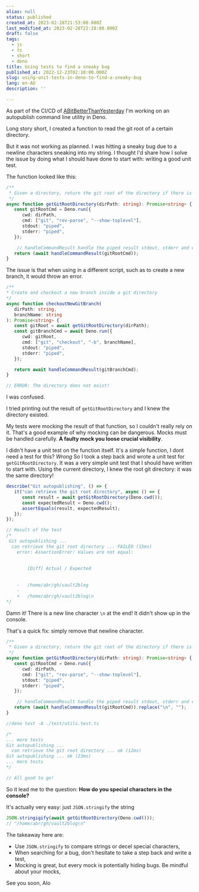 ```yaml
---
alias: null
status: published
created_at: 2023-02-28T21:53:00.000Z
last_modified_at: 2023-02-28T22:28:00.000Z
draft: false
tags:
  - js
  - ts
  - short
  - deno
title: Using tests to find a sneaky bug
published_at: 2022-12-23T02:10:00.000Z
slug: using-unit-tests-in-deno-to-find-a-sneaky-bug
lang: en-AU
description: ''

--- 
```

As part of the CI/CD of [ABitBetterThanYesterday](https://abitbetterthanyester.day) I'm working on an autopublish command line utility in Deno. 

Long story short, I created a function to read the git root of a certain directory. 

But it was not working as planned. I was hitting a sneaky bug due to a newline characters sneaking into my string. I thought I'd share how I solve the issue by doing what I should have done to start with: writing a good unit test.

The function looked like this:
```ts
/**
 * Given a directory, return the git root of the directory if there is one
 */
async function getGitRootDirectory(dirPath: string): Promise<string> {
   const gitRootCmd = Deno.run({
      cwd: dirPath,
      cmd: ["git", "rev-parse", "--show-toplevel"],
      stdout: "piped",
      stderr: "piped",
   });

	// handleCommandResult handle the piped result stdout, stderr and eventual errors.
   return (await handleCommandResult(gitRootCmd));
}
```

The issue is that when using in a different script, such as to create a new branch, it would throw an error.

```ts
/**
* Create and checkout a new branch inside a git directory
*/
async function checkoutNewGitBranch(
   dirPath: string,
   branchName: string
): Promise<string> {
   const gitRoot = await getGitRootDirectory(dirPath);
   const gitBranchCmd = await Deno.run({
      cwd: gitRoot,
      cmd: ["git", "checkout", "-b", branchName],
      stdout: "piped",
      stderr: "piped",
   });

   return await handleCommandResult(gitBranchCmd);
}

// ERROR: The directory does not exist!
```

I was confused.  

I tried printing out the result of `getGitRootDirectory` and I knew the directory existed.

My tests were mocking the result of that function, so I couldn't really rely on it. 
That's a good example of why mocking can be dangerous. Mocks must be handled carefully. **A faulty mock you loose crucial visibility**.

I didn't have a unit test on the function itself.
It's a simple function, I dont need a test for this? *Wrong*
So I took a step back and wrote a unit test for `getGitRootDirectory`. It was a very simple unit test that I should have written to start with. Using the current directory, I knew the root git directory: it was the same directory!

```ts
describe("Git autopublishing", () => {
   it("can retrieve the git root directory", async () => {
      const result = await getGitRootDirectory(Deno.cwd());
      const expectedResult = Deno.cwd();
      assertEquals(result, expectedResult);
   });
});

// Result of the test
/*
 Git autopublishing ...
  can retrieve the git root directory ... FAILED (15ms)
    error: AssertionError: Values are not equal:
    
    
        [Diff] Actual / Expected
    
    
    -   /home/abr/gh/vault2blog
    -   
    +   /home/abr/gh/vault2blog\n
*/
```

Damn it! There is a new line character `\n` at the end!
It didn't show up in the console.

That's a quick fix: simply remove that newline character.

```ts
/**
 * Given a directory, return the git root of the directory if there is one
 */
async function getGitRootDirectory(dirPath: string): Promise<string> {
   const gitRootCmd = Deno.run({
      cwd: dirPath,
      cmd: ["git", "rev-parse", "--show-toplevel"],
      stdout: "piped",
      stderr: "piped",
   });

	// handleCommandResult handle the piped result stdout, stderr and eventual errors.
   return (await handleCommandResult(gitRootCmd)).replace("\n", "");
}

//deno test -A ./test/utils.test.ts

/*
... more tests
Git autopublishing ...
  can retrieve the git root directory ... ok (12ms)
Git autopublishing ... ok (23ms)
... more tests
*/

// All good to go!
```

So it lead me to the question: **How do you special characters in the console?**

It's actually very easy: just `JSON.stringify` the string

```ts
JSON.stringigify(await getGitRootDirectory(Deno.cwd()));
// "/home/abr/gh/vault2blog\n"
```

The takeaway here are:
- Use `JSON.stringify` to compare strings or decel special characters,
- When searching for a bug, don't hesitate to take a step back and write a test,
- Mocking is great, but every mock is potentially hiding bugs. Be mindful about your mocks,

See you soon,
Alo